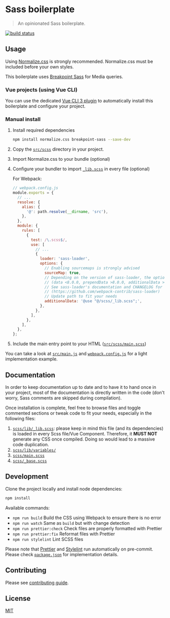 # Sass boilerplate

> An opinionated Sass boilerplate.

[![build status](https://gitlab.com/bgondy/sass-boilerplate/badges/master/pipeline.svg)](https://gitlab.com/bgondy/sass-boilerplate/pipelines)

## Usage

Using [Normalize.css](https://necolas.github.io/normalize.css/) is strongly recommended. Normalize.css must be included
before your own styles.

This boilerplate uses [Breakpoint Sass](http://breakpoint-sass.com/) for Media queries.

### Vue projects (using Vue CLI)

You can use the dedicated [Vue CLI 3 plugin](https://github.com/webqamdev/vue-cli-plugin-sass-boilerplate) to
automatically install this boilerplate and configure your project.

### Manual install

1. Install required dependencies
   ```sh
   npm install normalize.css breakpoint-sass --save-dev
   ```
2. Copy the [`src/scss`](src/scss) directory in your project.
3. Import Normalize.css to your bundle (optional)
4. Configure your bundler to import [`_lib.scss`](src/scss/lib/_lib.scss) in every file (optional)

   For Webpack:

   ```js
   // webpack.config.js
   module.exports = {
     // ...
     resolve: {
       alias: {
         '@': path.resolve(__dirname, 'src'),
       },
     },
     module: {
       rules: [
         {
           test: /\.scss$/,
           use: [
             // ...
             {
               loader: 'sass-loader',
               options: {
                 // Enabling sourcemaps is strongly advised
                 sourceMap: true,
                 // Depending on the version of sass-loader, the option property may vary
                 // (data <8.0.0, prependData >8.0.0, additionalData >9.0.0)
                 // See sass-loader's documentation and CHANGELOG for details
                 // (https://github.com/webpack-contrib/sass-loader)
                 // Update path to fit your needs
                 additionalData: '@use "@/scss/_lib.scss";',
               },
             },
           ],
         },
       ],
     },
   };
   ```

5. Include the main entry point to your HTML ([`src/scss/main.scss`](src/scss/main.scss))

You can take a look at [`src/main.js`](src/main.js) and [`webpack.config.js`](webpack.config.js) for a light implementation example.

## Documentation

In order to keep documentation up to date and to have it to hand once in your project, most of the documentation is
directly written in the code (don't worry, Sass comments are skipped during compilation).

Once installation is complete, feel free to browse files and toggle commented sections or tweak code to fit your needs,
especially in the following files:

1. [`scss/lib/_lib.scss`](src/scss/lib/_lib.scss): please keep in mind this file (and its dependencies) is loaded in
   every Scss file/Vue Component. Therefore, it **MUST NOT** generate any CSS once compiled. Doing so would lead to a
   massive code duplication.
2. [`scss/lib/variables/`](src/scss/lib/variables)
3. [`scss/main.scss`](src/scss/main.scss)
4. [`scss/_base.scss`](src/scss/_base.scss)

## Development

Clone the project locally and install node dependencies:

```bash
npm install
```

Available commands:

- `npm run build` Build the CSS using Webpack to ensure there is no error
- `npm run watch` Same as `build` but with change detection
- `npm run prettier:check` Check files are properly formatted with Prettier
- `npm run prettier:fix` Reformat files with Prettier
- `npm run stylelint` Lint SCSS files

Please note that [Prettier](https://prettier.io/) and [Stylelint](https://stylelint.io/) run automatically on
pre-commit. Please check [`package.json`](package.json) for implementation details.

## Contributing

Please see [contributing guide](CONTRIBUTING.md).

## License

[MIT](LICENSE)
